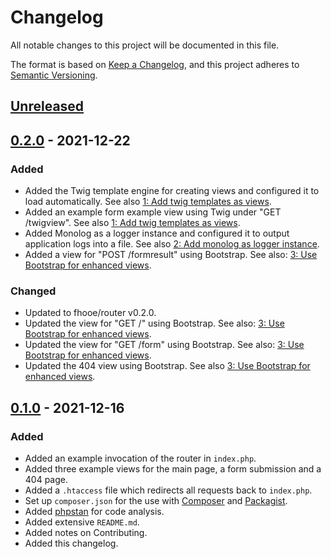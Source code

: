 # Changelog
All notable changes to this project will be documented in this file.

The format is based on [Keep a Changelog](https://keepachangelog.com/en/1.0.0/),
and this project adheres to [Semantic Versioning](https://semver.org/spec/v2.0.0.html).

## [Unreleased]

## [0.2.0] - 2021-12-22

### Added
- Added the Twig template engine for creating views and configured it to load automatically. See also [1: Add twig templates as views](https://github.com/Digital-Media/fhooe-router-skeleton/issues/1).
- Added an example form example view using Twig under "GET /twigview". See also [1: Add twig templates as views](https://github.com/Digital-Media/fhooe-router-skeleton/issues/1).
- Added Monolog as a logger instance and configured it to output application logs into a file. See also [2: Add monolog as logger instance](https://github.com/Digital-Media/fhooe-router-skeleton/issues/2).
- Added a view for "POST /formresult" using Bootstrap. See also: [3: Use Bootstrap for enhanced views](https://github.com/Digital-Media/fhooe-router-skeleton/issues/3).

### Changed

- Updated to fhooe/router v0.2.0.
- Updated the view for "GET /" using Bootstrap. See also: [3: Use Bootstrap for enhanced views](https://github.com/Digital-Media/fhooe-router-skeleton/issues/3).
- Updated the view for "GET /form" using Bootstrap. See also: [3: Use Bootstrap for enhanced views](https://github.com/Digital-Media/fhooe-router-skeleton/issues/3).
- Updated the 404 view using Bootstrap. See also [3: Use Bootstrap for enhanced views](https://github.com/Digital-Media/fhooe-router-skeleton/issues/3).

## [0.1.0] - 2021-12-16
### Added
- Added an example invocation of the router in `index.php`.
- Added three example views for the main page, a form submission and a 404 page.
- Added a `.htaccess` file which redirects all requests back to `index.php`.
- Set up `composer.json` for the use with [Composer](https://getcomposer.org/) and [Packagist](https://packagist.org/).
- Added [phpstan](https://packagist.org/packages/phpstan/phpstan) for code analysis.
- Added extensive `README.md`.
- Added notes on Contributing.
- Added this changelog.

[Unreleased]: https://github.com/Digital-Media/fhooe-router-skeleton/compare/v0.2.0...HEAD
[0.2.0]: https://github.com/Digital-Media/fhooe-router-skeleton/compare/v0.1.0...v0.2.0
[0.1.0]: https://github.com/Digital-Media/fhooe-router-skeleton/releases/tag/v0.1.0
